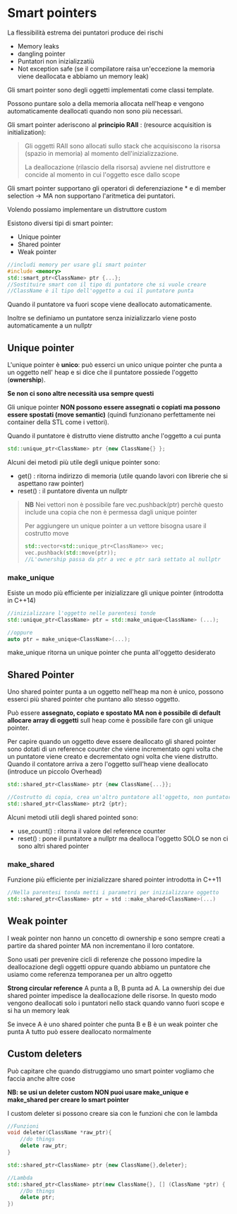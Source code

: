 # Smart pointers

La flessibilità estrema dei puntatori produce dei rischi

- Memory leaks
- dangling pointer
- Puntatori non inizializzatiù
- Not exception safe (se il compilatore raisa un'eccezione la memoria viene deallocata e abbiamo un memory leak)

Gli smart pointer sono degli oggetti implementati come classi template.

Possono puntare solo a della memoria allocata nell'heap e vengono automaticamente deallocati quando non sono più necessari.

Gli smart pointer aderiscono al **principio RAII** : (resource acquisition is initialization):

> Gli oggetti RAII sono allocati sullo stack che acquisiscono la risorsa (spazio in memoria) al momento dell'inizializzazione.
>
> La deallocazione (rilascio della risorsa) avviene nel distruttore e concide al momento in cui l'oggetto esce dallo scope

Gli smart pointer supportano gli operatori di deferenziazione * e di member selection -> MA non supportano l'aritmetica dei puntatori.

Volendo possiamo implementare un distruttore custom

Esistono diversi tipi di smart pointer:

- Unique pointer
- Shared pointer
- Weak pointer

```cpp
//includi memory per usare gli smart pointer
#include <memory>
std::smart_ptr<ClassName> ptr {...};
//Sostituire smart con il tipo di puntatore che si vuole creare
//ClassName è il tipo dell'oggetto a cui il puntatore punta
```

Quando il puntatore va fuori scope viene deallocato automaticamente.

Inoltre se definiamo un puntatore senza inizializzarlo viene posto automaticamente a un nullptr

## Unique pointer

L'unique pointer è **unico**: può esserci un unico unique pointer che punta a un oggetto nell' heap e si dice che il puntatore possiede l'oggetto (**ownership**).

**Se non ci sono altre necessità usa sempre questi**

Gli unique pointer **NON possono essere assegnati o copiati ma possono essere spostati (move semantic)** (quindi funzionano perfettamente nei container della STL come i vettori).

Quando il puntatore è distrutto viene distrutto anche l'oggetto a cui punta

```cpp
std::unique_ptr<ClassName> ptr {new ClassName{} };
```

Alcuni dei metodi più utile degli unique pointer sono:

- get() : ritorna indirizzo di memoria (utile quando lavori con librerie che si aspettano raw pointer)
- reset() : il puntatore diventa un nullptr 

> **NB** Nei vettori non è possibile fare vec.pushback(ptr) perchè questo include una copia che non è permessa dagli unique pointer
>
> Per aggiungere un unique pointer a un vettore bisogna usare il costrutto move
>
> ```cpp
> std::vector<std::unique_ptr<ClassName>> vec;
> vec.pushback(std::move(ptr));
> //L'ownership passa da ptr a vec e ptr sarà settato al nullptr
> ```
>
> 

### make_unique

Esiste un modo più efficiente per inizializzare gli unique pointer (introdotta in C++14)

```cpp
//inizializzare l'oggetto nelle parentesi tonde
std::unique_ptr<ClassName> ptr = std::make_unique<ClassName> (...);

//oppure
auto ptr = make_unique<ClassName>(...);
```

make_unique ritorna un unique pointer che punta all'oggetto desiderato



## Shared Pointer

Uno shared pointer punta a un oggetto nell'heap ma non è unico, possono esserci più shared pointer che puntano allo stesso oggetto.

Può essere **assegnato, copiato e spostato MA non è possibile di default allocare array di oggetti** sull heap come è possibile fare con gli unique pointer.

Per capire quando un oggetto deve essere deallocato gli shared pointer sono dotati di un reference counter che viene incrementato ogni volta che un puntatore viene creato e decrementato ogni volta che viene distrutto. Quando il contatore arriva a zero l'oggetto sull'heap viene deallocato (introduce un piccolo Overhead)

```cpp
std::shared_ptr<ClassName> ptr {new ClassName{...}};

//Costrutto di copia, crea un'altro puntatore all'oggetto, non puntatore a puntatore
std::shared_ptr<ClassName> ptr2 {ptr};
```

Alcuni metodi utili degli shared pointed sono:

- use_count() : ritorna il valore del reference counter
- reset() : pone il puntatore a nullptr ma dealloca l'oggetto SOLO se non ci sono altri shared pointer

### make_shared

Funzione più efficiente per inizializzare shared pointer introdotta in C++11

```cpp
//Nella parentesi tonda metti i parametri per inizializzare oggetto
std::shared_ptr<ClassName> ptr = std ::make_shared<ClassName>(...)
```



## Weak pointer

I weak pointer non hanno un concetto di ownership e sono sempre creati a partire da shared pointer MA non incrementano il loro contatore.

Sono usati per prevenire cicli di referenze che possono impedire la deallocazione degli oggetti oppure quando abbiamo un puntatore che usiamo come referenza temporanea per un altro oggetto 

**Strong circular reference** A punta a B, B punta ad A. La ownership dei due shared pointer impedisce la deallocazione delle risorse. 
In questo modo vengono deallocati solo i puntatori nello stack quando vanno fuori scope e si ha un memory leak

Se invece A è uno shared pointer che punta B e B è un weak pointer che punta A tutto può essere deallocato normalmente



## Custom deleters

Può capitare che quando distruggiamo uno smart pointer vogliamo che faccia anche altre cose 

**NB: se usi un deleter custom NON puoi usare make_unique e make_shared per creare lo smart pointer**

I custom deleter si possono creare sia con le funzioni che con le lambda 

```cpp
//Funzioni
void deleter(ClassName *raw_ptr){
    //do things
    delete raw_ptr;
}

std::shared_ptr<ClassName> ptr {new ClassName{},deleter};
```

```cpp
//Lambda
std::shared_ptr<ClassName> ptr(new ClassName{}, [] (ClassName *ptr) {
    //Do things
    delete ptr;
})
```

